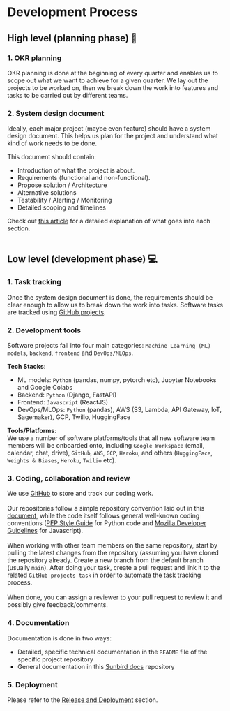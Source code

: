 # Development Process

## High level (planning phase) :bookmark_tabs:

### 1. OKR planning

OKR planning is done at the beginning of every quarter and enables us to scope out what we want to achieve for a given quarter. We lay out the projects to be worked on, then we break down the work into features and tasks to be carried out by different teams.

### 2. System design document

Ideally, each major project (maybe even feature) should have a system design document. This helps us plan for the project and understand what kind of work needs to be done.

This document should contain:

- Introduction of what the project is about.
- Requirements (functional and non-functional).
- Propose solution / Architecture
- Alternative solutions
- Testability / Alerting / Monitoring
- Detailed scoping and timelines

Check out [this article](https://www.freecodecamp.org/news/how-to-write-a-good-software-design-document-66fcf019569c/) for a detailed explanation of what goes into each section.<br/><br/>

## Low level (development phase) :computer:

### 1. Task tracking

Once the system design document is done, the requirements should be clear enough to allow us to break down the work into tasks. Software tasks are tracked using [GitHub projects](https://github.com/orgs/SunbirdAI/projects).

### 2. Development tools

Software projects fall into four main categories: `Machine Learning (ML) models`, `backend`, `frontend` and `DevOps/MLOps`.<br/>

**Tech Stacks**:

- ML models: `Python` (pandas, numpy, pytorch etc), Jupyter Notebooks and Google Colabs
- Backend: `Python` (Django, FastAPI)
- Frontend: `Javascript` (ReactJS)
- DevOps/MLOps: `Python` (pandas), AWS (S3, Lambda, API Gateway, IoT, Sagemaker), GCP, Twilio, HuggingFace

**Tools/Platforms**:<br/>
We use a number of software platforms/tools that all new software team members will be onboarded onto, including `Google Workspace` (email, calendar, chat, drive), `GitHub`, `AWS`, `GCP`, `Heroku`, and others (`HuggingFace`, `Weights & Biases`, `Heroku`, `Twilio` etc).

### 3. Coding, collaboration and review

We use [GitHub](https://github.com/SunbirdAI) to store and track our coding work.<br/><br/>
Our repositories follow a simple repository convention laid out in this [document](https://docs.google.com/document/d/1a4QsLAKhew-5YyAtDO3dTyMsAM3yTDSkgSAPfg_-bFM/edit?usp=sharing), while the code itself follows general well-known coding conventions ([PEP Style Guide](https://peps.python.org/pep-0008/) for Python code and [Mozilla Developer Guidelines](https://developer.mozilla.org/en-US/docs/MDN/Writing_guidelines/Writing_style_guide/Code_style_guide/JavaScript) for Javascript).<br/><br/>
When working with other team members on the same repository, start by pulling the latest changes from the repository (assuming you have cloned the repository already. Create a new branch from the default branch (usually `main`). After doing your task, create a pull request and link it to the related `GitHub projects task` in order to automate the task tracking process.<br/><br/>
When done, you can assign a reviewer to your pull request to review it and possibly give feedback/comments.

### 4. Documentation

Documentation is done in two ways:

- Detailed, specific technical documentation in the `README` file of the specific project repository
- General documentation in this [Sunbird docs](https://github.com/SunbirdAI/sunbird-docs) repository

### 5. Deployment

Please refer to the [Release and Deployment](https://github.com/SunbirdAI/sunbird-docs/tree/main/05-release-and-deployment#release-and-deployment) section.

